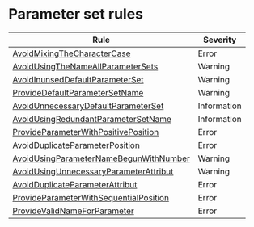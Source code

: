﻿# Parameter set rules

| Rule | Severity |
|------|----------------------------------|
|[AvoidMixingTheCharacterCase](./AvoidMixingTheCharacterCase.md) | Error |
|[AvoidUsingTheNameAllParameterSets](./AvoidUsingTheNameAllParameterSets.md) | Warning |
|[AvoidInunsedDefaultParameterSet](./AvoidInunsedDefaultParameterSet.md) | Warning |
|[ProvideDefaultParameterSetName](./ProvideDefaultParameterSetName.md) | Warning |
|[AvoidUnnecessaryDefaultParameterSet](./AvoidUnnecessaryDefaultParameterSet.md) | Information |
|[AvoidUsingRedundantParameterSetName](./AvoidUsingRedundantParameterSetName.md) | Information |
|[ProvideParameterWithPositivePosition](./ProvideParameterWithPositivePosition.md) | Error |
|[AvoidDuplicateParameterPosition](./AvoidDuplicateParameterPosition.md) | Error |
|[AvoidUsingParameterNameBegunWithNumber](./AvoidUsingParameterNameBegunWithNumber.md) | Warning |
|[AvoidUsingUnnecessaryParameterAttribut](./AvoidUsingUnnecessaryParameterAttribut.md) | Warning |
|[AvoidDuplicateParameterAttribut](./AvoidDuplicateParameterAttribut.md) | Error |
|[ProvideParameterWithSequentialPosition](./ProvideParameterWithSequentialPosition.md) | Error |
|[ProvideValidNameForParameter](./ProvideValidNameForParameter.md) | Error |
